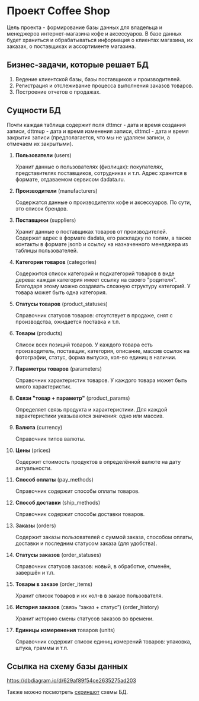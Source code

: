 # Проект Coffee Shop

Цель проекта - формирование базы данных для владельца и менеджеров интернет-магазина кофе и аксессуаров. В базе данных будет храниться и обрабатываться информация о клиентах магазина, их заказах, о поставщиках и ассортименте магазина.

## Бизнес-задачи, которые решает БД

1. Ведение клиентской базы, базы поставщиков и производителей.
1. Регистрация и отслеживание процесса выполнения заказов товаров.
1. Построение отчетов о продажах.

## Сущности БД

Почти каждая таблица содержит поля dttmcr - дата и время создания записи, dttmup - дата и время изменения записи, dttmcl - дата и время закрытия записи (предполагается, что мы не удаляем записи, а отмечаем их закрытыми).

1. **Пользователи** (users)
    
    Хранит данные о пользователях (физлицах): покупателях, представителях поставщиков, сотрудниках и т.п. Адрес хранится в формате, отдаваемом сервисом dadata.ru.

1. **Производители** (manufacturers)

    Содержатся данные о производителях кофе и аксессуаров. По сути, это список брендов.

1. **Поставщики** (suppliers)

    Хранит данные о поставщиках товаров от производителей. Содержат адрес в формате dadata, его раскладку по полям, а также контакты в формате jsonb и ссылку на назначенного менеджера из таблицы пользователей.

1. **Категории товаров** (categories)

    Содержится список категорий и подкатегорий товаров в виде дерева: каждая категория имеет ссылку на своего "родителя". Благодаря этому можно создавать сложную структуру категорий. У товара может быть одна категория.

1. **Статусы товаров** (product_statuses)

    Справочник статусов товаров: отсутствует в продаже, снят с производства, ожидается поставка и т.п. 

1. **Товары** (products)

    Список всех позиций товаров. У каждого товара есть производитель, поставщик, категория, описание, массив ссылок на фотографии, статус, форма выпуска, кол-во единиц в наличии.

1. **Параметры товаров** (parameters)

    Справочник характеристик товаров. У каждого товара может быть много характеристик.

1. **Связи "товар + параметр"** (product_params)

    Определяет связь продукта и характеристики. Для каждой характеристики указываются значения: одно или массив.

1. **Валюта** (currency)

    Справочник типов валюты.

1. **Цены** (prices)

    Содержит стоимость продуктов в определённой валюте на дату актуальности.

1. **Способ оплаты** (pay_methods)

    Справочник содержит способы оплаты товаров.

1. **Способ доставки** (ship_methods)

    Справочник содержит способы доставки товаров.

1. **Заказы** (orders)

    Содержит заказы пользователей с суммой заказа, способом оплаты, доставки и последним статусом заказа (для удобства).

1. **Статусы заказов** (order_statuses)

    Справочник статусов заказов: новый, в обработке, отменён, завершён и т.п.

1. **Товары в заказе** (order_items)

    Хранит список товаров и их кол-в в заказе пользователя.

1. **История заказов** (связь “заказ + статус”) (order_history)

    Хранит историю смены статусов заказов во времени.

1. **Единицы измеренения** товаров (units)

    Справочник содержит список единиц измерений товаров: упаковка, штука, граммы и т.п.

## Ссылка на схему базы данных

https://dbdiagram.io/d/629af89f54ce2635275ad203

Также можно посмотреть [скриншот](https://prnt.sc/Yzrh3TQPyhpa) схемы БД.


